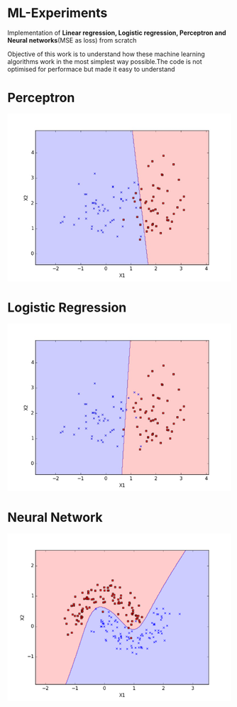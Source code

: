 # ML-Experiments

Implementation of **Linear regression, Logistic regression, Perceptron and Neural networks**(MSE as loss) from scratch

Objective of this work is to understand how these machine learning algorithms work in the most simplest way possible.The code is not optimised for performace but made it easy to understand

# Perceptron
![alt text](https://github.com/Nishanth009/ML-Experiments/blob/master/perceptron.jpeg)


# Logistic Regression
![alt text](https://github.com/Nishanth009/ML-Experiments/blob/master/logistic.jpeg)

# Neural Network
![alt text](https://github.com/Nishanth009/ML-Experiments/blob/master/neuralnetwork.png)
